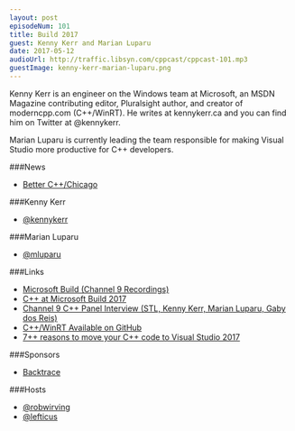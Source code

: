 ```yaml
---
layout: post
episodeNum: 101
title: Build 2017
guest: Kenny Kerr and Marian Luparu
date: 2017-05-12
audioUrl: http://traffic.libsyn.com/cppcast/cppcast-101.mp3
guestImage: kenny-kerr-marian-luparu.png
---
```


Kenny Kerr is an engineer on the Windows team at Microsoft, an MSDN Magazine contributing editor, Pluralsight author, and creator of moderncpp.com (C++/WinRT). He writes at kennykerr.ca and you can find him on Twitter at @kennykerr.

Marian Luparu is currently leading the team responsible for making Visual Studio more productive for C++ developers.

###News

 - [Better C++/Chicago](https://www.eventbrite.com/e/better-c-chicago-registration-34084060342)

###Kenny Kerr

 - [@kennykerr](https://twitter.com/kennykerr)

###Marian Luparu

 - [@mluparu](https://twitter.com/mluparu)

###Links

 - [Microsoft Build (Channel 9 Recordings)](https://channel9.msdn.com/Events/Build/2017)
 - [C++ at Microsoft Build 2017](https://blogs.msdn.microsoft.com/vcblog/2017/05/10/c-at-microsoft-build-2017/)
 - [Channel 9 C++ Panel Interview (STL, Kenny Kerr, Marian Luparu, Gaby dos Reis)](https://channel9.msdn.com/events/Build/2017/C9L15)
 - [C++/WinRT Available on GitHub](https://moderncpp.com/2016/10/13/cppwinrt-available-on-github/)
 - [7++ reasons to move your C++ code to Visual Studio 2017](https://channel9.msdn.com/events/Build/2017/B8105)

###Sponsors

- [Backtrace](https://www.backtrace.io/cppcast)

###Hosts

- [@robwirving](https://twitter.com/robwirving)
- [@lefticus](https://twitter.com/lefticus)
